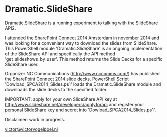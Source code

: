 Dramatic.SlideShare
===================

Dramatic.SlideShare is a running experiment to talking with the SlideShare API2.

I attended the SharePoint Connect 2014 Amsterdam in november 2014 and was looking for a conveniant way to download the slides from SlideShare. This PowerShell module 'Dramatic.SlideShare' is an ongoing implementation of the SlideShare API and specifically the API method 'get_slideshows_by_user'. This method returns the Slide Decks for a specific SlideShare user.

Organizer NC Communications (http://www.nccomms.com/) has published the SharePoint Connect 2014 slide decks. 
PowerShell Script 'Dowload_SPCA2014_Slides.ps1' loads the Dramatic.SlideShare module and downloads the slide decks to the specified folder.

IMPORTANT: apply for your own SlideShare API key at http://www.slideshare.net/developers/applyforapi
and register your personal SlideShare key and secret into 'Dowload_SPCA2014_Slides.ps1'.

Disclaimer: work in progress.

victor@victorvogelpoel.nl
